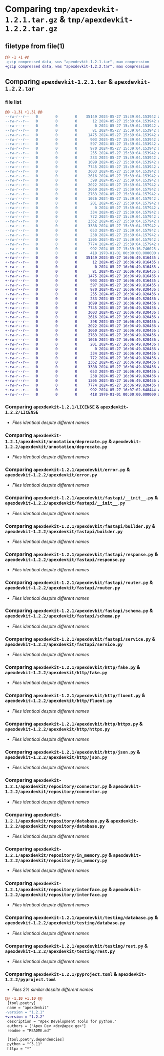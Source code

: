 # Comparing `tmp/apexdevkit-1.2.1.tar.gz` & `tmp/apexdevkit-1.2.2.tar.gz`

## filetype from file(1)

```diff
@@ -1 +1 @@
-gzip compressed data, was "apexdevkit-1.2.1.tar", max compression
+gzip compressed data, was "apexdevkit-1.2.2.tar", max compression
```

## Comparing `apexdevkit-1.2.1.tar` & `apexdevkit-1.2.2.tar`

### file list

```diff
@@ -1,31 +1,31 @@
--rw-r--r--   0        0        0    35149 2024-05-27 15:39:04.153942 apexdevkit-1.2.1/LICENSE
--rw-r--r--   0        0        0       12 2024-05-27 15:39:04.153942 apexdevkit-1.2.1/README.md
--rw-r--r--   0        0        0        0 2024-05-27 15:39:04.153942 apexdevkit-1.2.1/apexdevkit/__init__.py
--rw-r--r--   0        0        0       81 2024-05-27 15:39:04.153942 apexdevkit-1.2.1/apexdevkit/annotation/__init__.py
--rw-r--r--   0        0        0     1475 2024-05-27 15:39:04.153942 apexdevkit-1.2.1/apexdevkit/annotation/deprecate.py
--rw-r--r--   0        0        0      903 2024-05-27 15:39:04.153942 apexdevkit-1.2.1/apexdevkit/error.py
--rw-r--r--   0        0        0      597 2024-05-27 15:39:04.153942 apexdevkit-1.2.1/apexdevkit/fastapi/__init__.py
--rw-r--r--   0        0        0      970 2024-05-27 15:39:04.153942 apexdevkit-1.2.1/apexdevkit/fastapi/builder.py
--rw-r--r--   0        0        0      255 2024-05-27 15:39:04.153942 apexdevkit-1.2.1/apexdevkit/fastapi/dependable.py
--rw-r--r--   0        0        0      233 2024-05-27 15:39:04.153942 apexdevkit-1.2.1/apexdevkit/fastapi/docs.py
--rw-r--r--   0        0        0     1699 2024-05-27 15:39:04.153942 apexdevkit-1.2.1/apexdevkit/fastapi/response.py
--rw-r--r--   0        0        0     7745 2024-05-27 15:39:04.153942 apexdevkit-1.2.1/apexdevkit/fastapi/router.py
--rw-r--r--   0        0        0     3603 2024-05-27 15:39:04.153942 apexdevkit-1.2.1/apexdevkit/fastapi/schema.py
--rw-r--r--   0        0        0     2616 2024-05-27 15:39:04.153942 apexdevkit-1.2.1/apexdevkit/fastapi/service.py
--rw-r--r--   0        0        0      398 2024-05-27 15:39:04.153942 apexdevkit-1.2.1/apexdevkit/http/__init__.py
--rw-r--r--   0        0        0     2022 2024-05-27 15:39:04.157942 apexdevkit-1.2.1/apexdevkit/http/fake.py
--rw-r--r--   0        0        0     3060 2024-05-27 15:39:04.157942 apexdevkit-1.2.1/apexdevkit/http/fluent.py
--rw-r--r--   0        0        0     2763 2024-05-27 15:39:04.157942 apexdevkit-1.2.1/apexdevkit/http/httpx.py
--rw-r--r--   0        0        0     1026 2024-05-27 15:39:04.157942 apexdevkit-1.2.1/apexdevkit/http/json.py
--rw-r--r--   0        0        0      201 2024-05-27 15:39:04.157942 apexdevkit-1.2.1/apexdevkit/http/url.py
--rw-r--r--   0        0        0        0 2024-05-27 15:39:04.157942 apexdevkit-1.2.1/apexdevkit/py.typed
--rw-r--r--   0        0        0      334 2024-05-27 15:39:04.157942 apexdevkit-1.2.1/apexdevkit/repository/__init__.py
--rw-r--r--   0        0        0      772 2024-05-27 15:39:04.157942 apexdevkit-1.2.1/apexdevkit/repository/connector.py
--rw-r--r--   0        0        0     2362 2024-05-27 15:39:04.157942 apexdevkit-1.2.1/apexdevkit/repository/database.py
--rw-r--r--   0        0        0     3388 2024-05-27 15:39:04.157942 apexdevkit-1.2.1/apexdevkit/repository/in_memory.py
--rw-r--r--   0        0        0      653 2024-05-27 15:39:04.157942 apexdevkit-1.2.1/apexdevkit/repository/interface.py
--rw-r--r--   0        0        0      238 2024-05-27 15:39:04.157942 apexdevkit-1.2.1/apexdevkit/testing/__init__.py
--rw-r--r--   0        0        0     1305 2024-05-27 15:39:04.157942 apexdevkit-1.2.1/apexdevkit/testing/database.py
--rw-r--r--   0        0        0     7774 2024-05-27 15:39:04.157942 apexdevkit-1.2.1/apexdevkit/testing/rest.py
--rw-r--r--   0        0        0      992 2024-05-27 15:39:16.746025 apexdevkit-1.2.1/pyproject.toml
--rw-r--r--   0        0        0      418 1970-01-01 00:00:00.000000 apexdevkit-1.2.1/PKG-INFO
+-rw-r--r--   0        0        0    35149 2024-05-27 16:06:49.816435 apexdevkit-1.2.2/LICENSE
+-rw-r--r--   0        0        0       12 2024-05-27 16:06:49.816435 apexdevkit-1.2.2/README.md
+-rw-r--r--   0        0        0        0 2024-05-27 16:06:49.816435 apexdevkit-1.2.2/apexdevkit/__init__.py
+-rw-r--r--   0        0        0       81 2024-05-27 16:06:49.816435 apexdevkit-1.2.2/apexdevkit/annotation/__init__.py
+-rw-r--r--   0        0        0     1475 2024-05-27 16:06:49.816435 apexdevkit-1.2.2/apexdevkit/annotation/deprecate.py
+-rw-r--r--   0        0        0      903 2024-05-27 16:06:49.816435 apexdevkit-1.2.2/apexdevkit/error.py
+-rw-r--r--   0        0        0      597 2024-05-27 16:06:49.816435 apexdevkit-1.2.2/apexdevkit/fastapi/__init__.py
+-rw-r--r--   0        0        0      970 2024-05-27 16:06:49.820436 apexdevkit-1.2.2/apexdevkit/fastapi/builder.py
+-rw-r--r--   0        0        0      255 2024-05-27 16:06:49.820436 apexdevkit-1.2.2/apexdevkit/fastapi/dependable.py
+-rw-r--r--   0        0        0      233 2024-05-27 16:06:49.820436 apexdevkit-1.2.2/apexdevkit/fastapi/docs.py
+-rw-r--r--   0        0        0     1699 2024-05-27 16:06:49.820436 apexdevkit-1.2.2/apexdevkit/fastapi/response.py
+-rw-r--r--   0        0        0     7745 2024-05-27 16:06:49.820436 apexdevkit-1.2.2/apexdevkit/fastapi/router.py
+-rw-r--r--   0        0        0     3603 2024-05-27 16:06:49.820436 apexdevkit-1.2.2/apexdevkit/fastapi/schema.py
+-rw-r--r--   0        0        0     2616 2024-05-27 16:06:49.820436 apexdevkit-1.2.2/apexdevkit/fastapi/service.py
+-rw-r--r--   0        0        0      398 2024-05-27 16:06:49.820436 apexdevkit-1.2.2/apexdevkit/http/__init__.py
+-rw-r--r--   0        0        0     2022 2024-05-27 16:06:49.820436 apexdevkit-1.2.2/apexdevkit/http/fake.py
+-rw-r--r--   0        0        0     3060 2024-05-27 16:06:49.820436 apexdevkit-1.2.2/apexdevkit/http/fluent.py
+-rw-r--r--   0        0        0     2763 2024-05-27 16:06:49.820436 apexdevkit-1.2.2/apexdevkit/http/httpx.py
+-rw-r--r--   0        0        0     1026 2024-05-27 16:06:49.820436 apexdevkit-1.2.2/apexdevkit/http/json.py
+-rw-r--r--   0        0        0      201 2024-05-27 16:06:49.820436 apexdevkit-1.2.2/apexdevkit/http/url.py
+-rw-r--r--   0        0        0        0 2024-05-27 16:06:49.820436 apexdevkit-1.2.2/apexdevkit/py.typed
+-rw-r--r--   0        0        0      334 2024-05-27 16:06:49.820436 apexdevkit-1.2.2/apexdevkit/repository/__init__.py
+-rw-r--r--   0        0        0      772 2024-05-27 16:06:49.820436 apexdevkit-1.2.2/apexdevkit/repository/connector.py
+-rw-r--r--   0        0        0     2362 2024-05-27 16:06:49.820436 apexdevkit-1.2.2/apexdevkit/repository/database.py
+-rw-r--r--   0        0        0     3388 2024-05-27 16:06:49.820436 apexdevkit-1.2.2/apexdevkit/repository/in_memory.py
+-rw-r--r--   0        0        0      653 2024-05-27 16:06:49.820436 apexdevkit-1.2.2/apexdevkit/repository/interface.py
+-rw-r--r--   0        0        0      238 2024-05-27 16:06:49.820436 apexdevkit-1.2.2/apexdevkit/testing/__init__.py
+-rw-r--r--   0        0        0     1305 2024-05-27 16:06:49.820436 apexdevkit-1.2.2/apexdevkit/testing/database.py
+-rw-r--r--   0        0        0     7774 2024-05-27 16:06:49.820436 apexdevkit-1.2.2/apexdevkit/testing/rest.py
+-rw-r--r--   0        0        0      992 2024-05-27 16:07:02.648444 apexdevkit-1.2.2/pyproject.toml
+-rw-r--r--   0        0        0      418 1970-01-01 00:00:00.000000 apexdevkit-1.2.2/PKG-INFO
```

### Comparing `apexdevkit-1.2.1/LICENSE` & `apexdevkit-1.2.2/LICENSE`

 * *Files identical despite different names*

### Comparing `apexdevkit-1.2.1/apexdevkit/annotation/deprecate.py` & `apexdevkit-1.2.2/apexdevkit/annotation/deprecate.py`

 * *Files identical despite different names*

### Comparing `apexdevkit-1.2.1/apexdevkit/error.py` & `apexdevkit-1.2.2/apexdevkit/error.py`

 * *Files identical despite different names*

### Comparing `apexdevkit-1.2.1/apexdevkit/fastapi/__init__.py` & `apexdevkit-1.2.2/apexdevkit/fastapi/__init__.py`

 * *Files identical despite different names*

### Comparing `apexdevkit-1.2.1/apexdevkit/fastapi/builder.py` & `apexdevkit-1.2.2/apexdevkit/fastapi/builder.py`

 * *Files identical despite different names*

### Comparing `apexdevkit-1.2.1/apexdevkit/fastapi/response.py` & `apexdevkit-1.2.2/apexdevkit/fastapi/response.py`

 * *Files identical despite different names*

### Comparing `apexdevkit-1.2.1/apexdevkit/fastapi/router.py` & `apexdevkit-1.2.2/apexdevkit/fastapi/router.py`

 * *Files identical despite different names*

### Comparing `apexdevkit-1.2.1/apexdevkit/fastapi/schema.py` & `apexdevkit-1.2.2/apexdevkit/fastapi/schema.py`

 * *Files identical despite different names*

### Comparing `apexdevkit-1.2.1/apexdevkit/fastapi/service.py` & `apexdevkit-1.2.2/apexdevkit/fastapi/service.py`

 * *Files identical despite different names*

### Comparing `apexdevkit-1.2.1/apexdevkit/http/fake.py` & `apexdevkit-1.2.2/apexdevkit/http/fake.py`

 * *Files identical despite different names*

### Comparing `apexdevkit-1.2.1/apexdevkit/http/fluent.py` & `apexdevkit-1.2.2/apexdevkit/http/fluent.py`

 * *Files identical despite different names*

### Comparing `apexdevkit-1.2.1/apexdevkit/http/httpx.py` & `apexdevkit-1.2.2/apexdevkit/http/httpx.py`

 * *Files identical despite different names*

### Comparing `apexdevkit-1.2.1/apexdevkit/http/json.py` & `apexdevkit-1.2.2/apexdevkit/http/json.py`

 * *Files identical despite different names*

### Comparing `apexdevkit-1.2.1/apexdevkit/repository/connector.py` & `apexdevkit-1.2.2/apexdevkit/repository/connector.py`

 * *Files identical despite different names*

### Comparing `apexdevkit-1.2.1/apexdevkit/repository/database.py` & `apexdevkit-1.2.2/apexdevkit/repository/database.py`

 * *Files identical despite different names*

### Comparing `apexdevkit-1.2.1/apexdevkit/repository/in_memory.py` & `apexdevkit-1.2.2/apexdevkit/repository/in_memory.py`

 * *Files identical despite different names*

### Comparing `apexdevkit-1.2.1/apexdevkit/repository/interface.py` & `apexdevkit-1.2.2/apexdevkit/repository/interface.py`

 * *Files identical despite different names*

### Comparing `apexdevkit-1.2.1/apexdevkit/testing/database.py` & `apexdevkit-1.2.2/apexdevkit/testing/database.py`

 * *Files identical despite different names*

### Comparing `apexdevkit-1.2.1/apexdevkit/testing/rest.py` & `apexdevkit-1.2.2/apexdevkit/testing/rest.py`

 * *Files identical despite different names*

### Comparing `apexdevkit-1.2.1/pyproject.toml` & `apexdevkit-1.2.2/pyproject.toml`

 * *Files 2% similar despite different names*

```diff
@@ -1,10 +1,10 @@
 [tool.poetry]
 name = "apexdevkit"
-version = "1.2.1"
+version = "1.2.2"
 description = "Apex Development Tools for python."
 authors = ["Apex Dev <dev@apex.ge>"]
 readme = "README.md"
 
 [tool.poetry.dependencies]
 python = "^3.11"
 httpx = "*"
```

